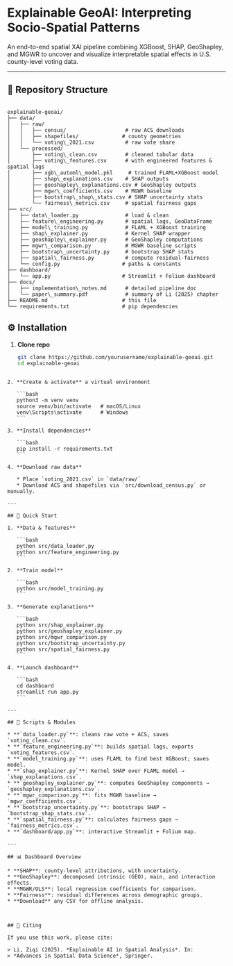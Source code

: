 
# Explainable GeoAI: Interpreting Socio-Spatial Patterns

An end-to-end spatial XAI pipeline combining XGBoost, SHAP, GeoShapley, and MGWR to uncover and visualize interpretable spatial effects in U.S. county-level voting data.

---

## 📂 Repository Structure

```

explainable-geoai/
├── data/
│   ├── raw/
│   │   ├── census/                   # raw ACS downloads
│   │   ├── shapefiles/              # county geometries
│   │   └── voting\_2021.csv          # raw vote share
│   └── processed/
│       ├── voting\_clean.csv         # cleaned tabular data
│       ├── voting\_features.csv      # with engineered features & spatial lags
│       ├── xgb\_automl\_model.pkl     # trained FLAML+XGBoost model
│       ├── shap\_explanations.csv    # SHAP outputs
│       ├── geoshapley\_explanations.csv # GeoShapley outputs
│       ├── mgwr\_coefficients.csv    # MGWR baseline
│       ├── bootstrap\_shap\_stats.csv # SHAP uncertainty stats
│       └── fairness\_metrics.csv     # spatial fairness gaps
├── src/
│   ├── data\_loader.py               # load & clean
│   ├── feature\_engineering.py       # spatial lags, GeoDataFrame
│   ├── model\_training.py            # FLAML + XGBoost training
│   ├── shap\_explainer.py            # Kernel SHAP wrapper
│   ├── geoshapley\_explainer.py      # GeoShapley computations
│   ├── mgwr\_comparison.py           # MGWR baseline scripts
│   ├── bootstrap\_uncertainty.py     # bootstrap SHAP stats
│   ├── spatial\_fairness.py          # compute residual‐fairness
│   └── config.py                    # paths & constants
├── dashboard/
│   └── app.py                       # Streamlit + Folium dashboard
├── docs/
│   ├── implementation\_notes.md      # detailed pipeline doc
│   └── paper\_summary.pdf            # summary of Li (2025) chapter
├── README.md                        # this file
└── requirements.txt                 # pip dependencies

````

## ⚙️ Installation

1. **Clone repo**  
   ```bash
   git clone https://github.com/yourusername/explainable-geoai.git
   cd explainable-geoai
````

2. **Create & activate** a virtual environment

   ```bash
   python3 -m venv venv
   source venv/bin/activate   # macOS/Linux
   venv\Scripts\activate      # Windows
   ```

3. **Install dependencies**

   ```bash
   pip install -r requirements.txt
   ```

4. **Download raw data**

   * Place `voting_2021.csv` in `data/raw/`
   * Download ACS and shapefiles via `src/download_census.py` or manually.

---

## 🚀 Quick Start

1. **Data & features**

   ```bash
   python src/data_loader.py
   python src/feature_engineering.py
   ```

2. **Train model**

   ```bash
   python src/model_training.py
   ```

3. **Generate explanations**

   ```bash
   python src/shap_explainer.py
   python src/geoshapley_explainer.py
   python src/mgwr_comparison.py
   python src/bootstrap_uncertainty.py
   python src/spatial_fairness.py
   ```

4. **Launch dashboard**

   ```bash
   cd dashboard
   streamlit run app.py
   ```

---

## 📝 Scripts & Modules

* **`data_loader.py`**: cleans raw vote + ACS, saves `voting_clean.csv`.
* **`feature_engineering.py`**: builds spatial lags, exports `voting_features.csv`.
* **`model_training.py`**: uses FLAML to find best XGBoost; saves model.
* **`shap_explainer.py`**: Kernel SHAP over FLAML model → `shap_explanations.csv`.
* **`geoshapley_explainer.py`**: computes GeoShapley components → `geoshapley_explanations.csv`.
* **`mgwr_comparison.py`**: fits MGWR baseline → `mgwr_coefficients.csv`.
* **`bootstrap_uncertainty.py`**: bootstraps SHAP → `bootstrap_shap_stats.csv`.
* **`spatial_fairness.py`**: calculates fairness gaps → `fairness_metrics.csv`.
* **`dashboard/app.py`**: interactive Streamlit + Folium map.

---

## 📊 Dashboard Overview

* **SHAP**: county-level attributions, with uncertainty.
* **GeoShapley**: decomposed intrinsic (GEO), main, and interaction effects.
* **MGWR/OLS**: local regression coefficients for comparison.
* **Fairness**: residual differences across demographic groups.
* **Download** any CSV for offline analysis.



## 🧾 Citing

If you use this work, please cite:

> Li, Ziqi (2025). *Explainable AI in Spatial Analysis*. In:
> *Advances in Spatial Data Science*, Springer.

